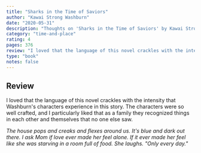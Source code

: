 ```yaml
---
title: "Sharks in the Time of Saviors"
author: "Kawai Strong Washburn"
date: "2020-05-31"
description: "Thoughts on 'Sharks in the Time of Saviors' by Kawai Strong Washburn."
category: "time-and-place"
rating: 4
pages: 376
review: "I loved that the language of this novel crackles with the intensity that Washburn's characters experience in this story. The characters were so well crafted, and I particularly liked that as a family they recognized things in each other and themselves that no one else saw. <br/><br/><i>The house pops and creaks and flexes around us. It's blue and dark out there. I ask Mom if love ever made her feel alone. If it ever made her feel like she was starving in a room full of food. She laughs. 'Only every day.'</i>"
type: "book"
notes: false
---
```


## Review

I loved that the language of this novel crackles with the intensity that Washburn's characters experience in this story. The characters were so well crafted, and I particularly liked that as a family they recognized things in each other and themselves that no one else saw.

_The house pops and creaks and flexes around us. It's blue and dark out there. I ask Mom if love ever made her feel alone. If it ever made her feel like she was starving in a room full of food. She laughs. "Only every day."_

